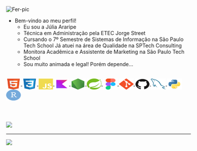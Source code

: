 <img align="center" alt="Fer-pic" heigh="50" width="1400" src="https://user-images.githubusercontent.com/110926406/255982235-b8e9411d-ece5-4774-9bc2-5bb9e8d320d3.png">

- Bem-vindo ao meu perfil!
  - Eu sou a Júlia Araripe
  - Técnica em Administração pela ETEC Jorge Street
  - Cursando o 7º Semestre de Sistemas de Informação na São Paulo Tech School
    Já atuei na área de Qualidade na SPTech Consulting
  - Monitora Acadêmica e Assistente de Marketing na São Paulo Tech School
  - Sou muito animada e legal! Porém depende...

  
<div align="center">
  <a href="https://github.com/julia-araripe">
</div>
<div style="display: inline_block"><br>
  <img align="center" alt="Fer-HTML" height="30" width="40" src="https://raw.githubusercontent.com/devicons/devicon/master/icons/html5/html5-original.svg">
  <img align="center" alt="Fer-CSS" height="30" width="40" src="https://raw.githubusercontent.com/devicons/devicon/master/icons/css3/css3-original.svg">
  <img align="center" alt="Fer-JS" height="30" width="40" src="https://raw.githubusercontent.com/devicons/devicon/master/icons/javascript/javascript-plain.svg">
    <img align="center" alt="Fer-kotlin" height="30" width="40" src="https://raw.githubusercontent.com/devicons/devicon/master/icons/kotlin/kotlin-original.svg">
  <img align="center" alt="Fer-nodejs" height="30" width="40" src="https://raw.githubusercontent.com/devicons/devicon/master/icons/nodejs/nodejs-original.svg">
  <img align="center" alt="Fer-react" height="30" width="40" src="https://raw.githubusercontent.com/devicons/devicon/master/icons/spring/spring-original.svg">
  <img align="center" alt="Fer-figma" height="30" width="40" src="https://raw.githubusercontent.com/devicons/devicon/master/icons/figma/figma-original.svg">
  <img align="center" alt="Fer-git" height="30" width="40" src="https://raw.githubusercontent.com/devicons/devicon/master/icons/git/git-original.svg">
  <img align="center" alt="Fer-git" height="30" width="40" src="https://raw.githubusercontent.com/devicons/devicon/master/icons/github/github-original.svg">
  <img align="center" alt="Fer-mysql" height="30" width="40" src="https://raw.githubusercontent.com/devicons/devicon/master/icons/mysql/mysql-original.svg">
  <img align="center" alt="Fer-linux" height="30" width="40" src="https://raw.githubusercontent.com/devicons/devicon/master/icons/python/python-original.svg">
  <img align="center" alt="Fer-linux" height="30" width="40" src="https://raw.githubusercontent.com/devicons/devicon/master/icons/rstudio/rstudio-original.svg">
  

##
<div style="display: flex">

<!--- ![](https://github-readme-stats.vercel.app/api/top-langs/?username=julia-araripe&theme=radical&hide_border=true&include_all_commits=true&count_private=false&layout=compact) --->


</div>

##
 
<div> 
   <a href="https://www.linkedin.com/in/j%C3%BAlia-araripe-0b761121a/" target="_blank"><img src="https://img.shields.io/badge/-LinkedIn-%230077B5?style=for-the-badge&logo=linkedin&logoColor=white" target="_blank"></a> 
</div>

---
[![](https://visitcount.itsvg.in/api?id=julia-araripe&icon=0&color=11)](https://visitcount.itsvg.in)
